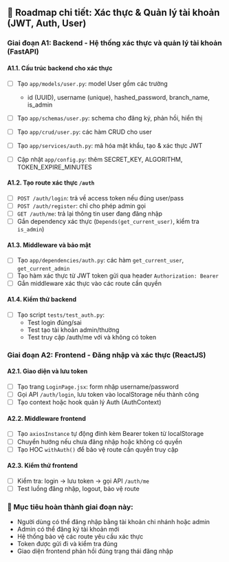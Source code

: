 ## 🔐 Roadmap chi tiết: Xác thực & Quản lý tài khoản (JWT, Auth, User)

### Giai đoạn A1: Backend - Hệ thống xác thực và quản lý tài khoản (FastAPI)

#### A1.1. Cấu trúc backend cho xác thực
- [ ] Tạo `app/models/user.py`: model User gồm các trường
  - id (UUID), username (unique), hashed_password, branch_name, is_admin

- [ ] Tạo `app/schemas/user.py`: schema cho đăng ký, phản hồi, hiển thị
- [ ] Tạo `app/crud/user.py`: các hàm CRUD cho user
- [ ] Tạo `app/services/auth.py`: mã hóa mật khẩu, tạo & xác thực JWT
- [ ] Cập nhật `app/config.py`: thêm SECRET_KEY, ALGORITHM, TOKEN_EXPIRE_MINUTES

#### A1.2. Tạo route xác thực `/auth`
- [ ] `POST /auth/login`: trả về access token nếu đúng user/pass
- [ ] `POST /auth/register`: chỉ cho phép admin gọi
- [ ] `GET /auth/me`: trả lại thông tin user đang đăng nhập
- [ ] Gắn dependency xác thực (`Depends(get_current_user)`, kiểm tra `is_admin`)

#### A1.3. Middleware và bảo mật
- [ ] Tạo `app/dependencies/auth.py`: các hàm `get_current_user`, `get_current_admin`
- [ ] Tạo hàm xác thực từ JWT token gửi qua header `Authorization: Bearer`
- [ ] Gắn middleware xác thực vào các route cần quyền

#### A1.4. Kiểm thử backend
- [ ] Tạo script `tests/test_auth.py`:
  - Test login đúng/sai
  - Test tạo tài khoản admin/thường
  - Test truy cập /auth/me với và không có token


### Giai đoạn A2: Frontend - Đăng nhập và xác thực (ReactJS)

#### A2.1. Giao diện và lưu token
- [ ] Tạo trang `LoginPage.jsx`: form nhập username/password
- [ ] Gọi API `/auth/login`, lưu token vào localStorage nếu thành công
- [ ] Tạo context hoặc hook quản lý Auth (AuthContext)

#### A2.2. Middleware frontend
- [ ] Tạo `axiosInstance` tự động đính kèm Bearer token từ localStorage
- [ ] Chuyển hướng nếu chưa đăng nhập hoặc không có quyền
- [ ] Tạo HOC `withAuth()` để bảo vệ route cần quyền truy cập

#### A2.3. Kiểm thử frontend
- [ ] Kiểm tra: login → lưu token → gọi API `/auth/me`
- [ ] Test luồng đăng nhập, logout, bảo vệ route

### 🎯 Mục tiêu hoàn thành giai đoạn này:
- Người dùng có thể đăng nhập bằng tài khoản chi nhánh hoặc admin
- Admin có thể đăng ký tài khoản mới
- Hệ thống bảo vệ các route yêu cầu xác thực
- Token được gửi đi và kiểm tra đúng
- Giao diện frontend phản hồi đúng trạng thái đăng nhập


